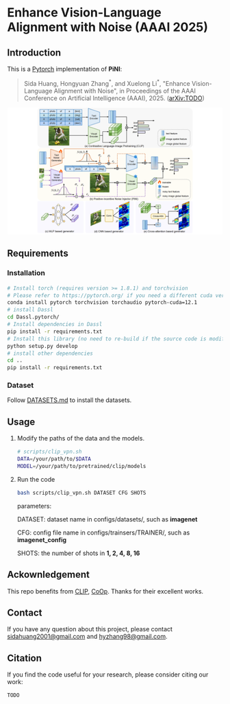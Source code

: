 # Enhance Vision-Language Alignment with Noise (AAAI 2025)

## Introduction
This is a [Pytorch](https://pytorch.org) implementation of **PiNI**:
>   Sida Huang, Hongyuan Zhang<sup>\*</sup>, and Xuelong Li<sup>\*</sup>, "Enhance Vision-Language Alignment with Noise", in Proceedings of the AAAI Conference on Artificial Intelligence (AAAI), 2025. ([arXiv:TODO](TODO))

![Overview of PiNI](framework.png)

## Requirements
### Installation
```bash
# Install torch (requires version >= 1.8.1) and torchvision
# Please refer to https://pytorch.org/ if you need a different cuda version
conda install pytorch torchvision torchaudio pytorch-cuda=12.1
# install Dassl
cd Dassl.pytorch/
# Install dependencies in Dassl
pip install -r requirements.txt
# Install this library (no need to re-build if the source code is modified)
python setup.py develop
# install other dependencies
cd ..
pip install -r requirements.txt

```

### Dataset
Follow [DATASETS.md](DATASETS.md) to install the datasets.

## Usage
1. Modify the paths of the data and the models.
    ```bash
    # scripts/clip_vpn.sh
    DATA=/your/path/to/$DATA
    MODEL=/your/path/to/pretrained/clip/models
    ```
2. Run the code
    ```bash
    bash scripts/clip_vpn.sh DATASET CFG SHOTS
    ```
    parameters:
    
    DATASET: dataset name in configs/datasets/, such as **imagenet**

    CFG: config file name in configs/trainsers/TRAINER/, such as **imagenet_config**

    SHOTS: the number of shots in **1, 2, 4, 8, 16**

## Ackownledgement
This repo benefits from [CLIP](https://github.com/openai/CLIP), [CoOp](https://github.com/KaiyangZhou/CoOp.git). Thanks for their excellent works.

## Contact
If you have any question about this project, please contact sidahuang2001@gmail.com and hyzhang98@gmail.com.

## Citation

If you find the code useful for your research, please consider citing our work:

```
TODO
```